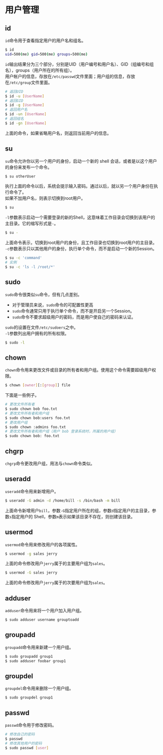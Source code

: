 # 用户管理


## id
`id`命令用于查看指定用户的用户名和组名。
```bash
$ id
uid=500(me) gid=500(me) groups=500(me)
```
`id`输出结果分为三个部分，分别是UID（用户编号和用户名）、GID（组编号和组名），groups（用户所在的所有组）。  
用户帐户的信息，存放在`/etc/passwd`文件里面；用户组的信息，存放在`/etc/group`文件里面。
```bash
# 返回UID
$ id -u [UserName]
# 返回GID
$ id -g [UserName]
# 返回用户名
$ id -un [UserName]
# 返回组名
$ id -gn [UserName]
```
上面的命令，如果省略用户名，则返回当前用户的信息。

## su
`su`命令允许你以另一个用户的身份，启动一个新的 shell 会话，或者是以这个用户的身份来发布一个命令。
```bash
$ su otherUser
```
执行上面的命令以后，系统会提示输入密码。通过以后，就以另一个用户身份在执行命令了。  
如果不加用户名，则表示切换到root用户。
```bash
$ su
```
`-l`参数表示启动一个需要登录的新的Shell，这意味着工作目录会切换到该用户的主目录。它的缩写形式是`-`。
```bash
$ su -
```
上面命令表示，切换到root用户的身份，且工作目录也切换到root用户的主目录。  
`-c`参数表示只以其他用户的身份，执行单个命令，而不是启动一个新的Session。
```bash
$ su -c 'command'
# 实例
$ su -c 'ls -l /root/*'
```

## sudo
`sudo`命令很类似`su`命令，但有几点差别。

- 对于管理员来说，`sudo`命令的可配置性更高
- `sudo`命令通常只用于执行单个命令，而不是开启另一个Session。
- `sudo`命令不要求超级用户的密码，而是用户使自己的密码来认证。

`sudo`的设置在文件`/etc/sudoers`之中。  
`-l`参数列出用户拥有的所有权限。
```bash
$ sudo -l
```

## chown
`chown`命令用来更改文件或目录的所有者和用户组。使用这个命令需要超级用户权限。
```bash
$ chown [owner][:[group]] file
```
下面是一些例子。
```bash
# 更改文件所有者
$ sudo chown bob foo.txt
# 更改文件所有者和用户组
$ sudo chown bob:users foo.txt
# 更改用户组
$ sudo chown :admins foo.txt
# 更改文件所有者和用户组（用户 bob 登录系统时，所属的用户组）
$ sudo chown bob: foo.txt
```

## chgrp
`chgrp`命令更改用户组，用法与`chown`命令类似。

## useradd
`useradd`命令用来新增用户。
```bash
$ useradd -G admin -d /home/bill -s /bin/bash -m bill
```
上面命令新增用户`bill`，参数`-G`指定用户所在的组，参数`d`指定用户的主目录，参数`s`指定用户的 Shell，参数`m`表示如果该目录不存在，则创建该目录。

## usermod
`usermod`命令用来修改用户的各项属性。
```bash
$ usermod -g sales jerry
```
上面的命令修改用户`jerry`属于的主要用户组为`sales`。
```bash
$ usermod -G sales jerry
```
上面的命令修改用户`jerry`属于的次要用户组为`sales`。

## adduser
`adduser`命令用来将一个用户加入用户组。
```bash
$ sudo adduser username grouptoadd
```

## groupadd
`groupadd`命令用来新建一个用户组。
```bash
$ sudo groupadd group1
$ sudo adduser foobar group1
```

## groupdel
`groupdel`命令用来删除一个用户组。
```bash
$ sudo groupdel group1
```

## passwd
`passwd`命令用于修改密码。
```bash
# 修改自己的密码
$ passwd
# 修改其他用户的密码
$ sudo passwd [user]
```
